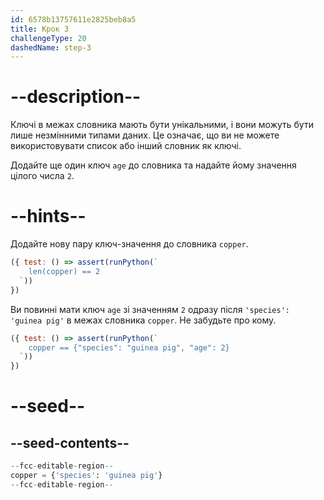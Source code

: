 ```yaml
---
id: 6578b13757611e2825beb8a5
title: Крок 3
challengeType: 20
dashedName: step-3
---
```


# --description--

Ключі в межах словника мають бути унікальними, і вони можуть бути лише незмінними типами даних. Це означає, що ви не можете використовувати список або інший словник як ключі.

Додайте ще один ключ `age` до словника та надайте йому значення цілого числа `2`.

# --hints--

Додайте нову пару ключ-значення до словника `copper`.

```js
({ test: () => assert(runPython(`
    len(copper) == 2
  `))
})
```

Ви повинні мати ключ `age` зі значенням `2` одразу після `'species': 'guinea pig'` в межах словника `copper`. Не забудьте про кому.

```js
({ test: () => assert(runPython(`
    copper == {"species": "guinea pig", "age": 2}
  `))
})
```

# --seed--

## --seed-contents--

```py
--fcc-editable-region--
copper = {'species': 'guinea pig'}
--fcc-editable-region--
```
